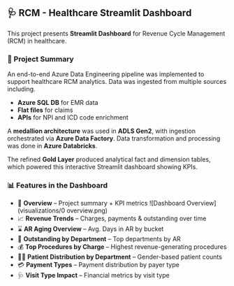 ## 🩺 RCM - Healthcare Streamlit Dashboard

This project presents **Streamlit Dashboard** for Revenue Cycle Management (RCM) in healthcare.


### 🚀 Project Summary

An end-to-end Azure Data Engineering pipeline was implemented to support healthcare RCM analytics. Data was ingested from multiple sources including.
- **Azure SQL DB** for EMR data
- **Flat files** for claims
- **APIs** for NPI and ICD code enrichment

A **medallion architecture** was used in **ADLS Gen2**, with ingestion orchestrated via **Azure Data Factory**. Data transformation and processing was done in **Azure Databricks**.

The refined **Gold Layer** produced analytical fact and dimension tables, which powered this interactive Streamlit dashboard showing KPIs.

### 📊 Features in the Dashboard

- 📄 **Overview** – Project summary + KPI metrics
![Dashboard Overview](visualizations/0 overview.png)
- 📈 **Revenue Trends** – Charges, payments & outstanding over time
- ⌛ **AR Aging Overview** – Avg. Days in AR by bucket
- 🏥 **Outstanding by Department** – Top departments by AR
- 💰 **Top Procedures by Charge** – Highest revenue-generating procedures
- 🧍‍♀️ **Patient Distribution by Department** – Gender-based patient counts
- 💳 **Payment Types** – Payment distribution by payer type
- 🩺 **Visit Type Impact** – Financial metrics by visit type


